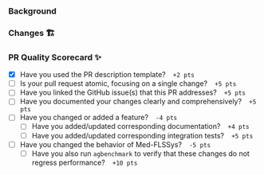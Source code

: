 ### Background

<!-- Clearly explain the need for these changes: -->

### Changes 🏗️

<!-- Concisely describe all of the changes made in this pull request: -->

### PR Quality Scorecard ✨

<!--
Check out our contribution guide:
https://github.com/Significant-Gravitas/Nexus/wiki/Contributing

1. Avoid duplicate work, issues, PRs etc.
2. Also consider contributing something other than code; see the [contribution guide]
   for options.
3. Clearly explain your changes.
4. Avoid making unnecessary changes, especially if they're purely based on personal
   preferences. Doing so is the maintainers' job. ;-)
-->

- [x] Have you used the PR description template? &ensp; `+2 pts`
- [ ] Is your pull request atomic, focusing on a single change? &ensp; `+5 pts`
- [ ] Have you linked the GitHub issue(s) that this PR addresses? &ensp; `+5 pts`
- [ ] Have you documented your changes clearly and comprehensively? &ensp; `+5 pts`
- [ ] Have you changed or added a feature? &ensp; `-4 pts`
  - [ ] Have you added/updated corresponding documentation? &ensp; `+4 pts`
  - [ ] Have you added/updated corresponding integration tests? &ensp; `+5 pts`
- [ ] Have you changed the behavior of Med-FLSSys? &ensp; `-5 pts`
  - [ ] Have you also run `agbenchmark` to verify that these changes do not regress performance? &ensp; `+10 pts`
